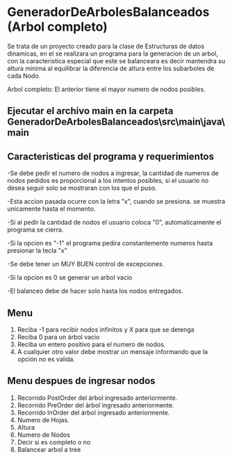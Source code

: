
#  GeneradorDeArbolesBalanceados (Arbol completo)

Se trata de un proyecto creado para la clase de Estructuras de datos dinamicas, en el se realizara un programa para la generacion de un arbol, con la caracteristica especial que este se balanceara es decir mantendra su altura minima al equilibrar la diferencia de altura entre los subarboles de cada Nodo.

Arbol completo: El anterior tiene el mayor numero de nodos posibles.


## Ejecutar el archivo main en la carpeta GeneradorDeArbolesBalanceados\src\main\java\main




## Caracteristicas del programa y requerimientos
-Se debe pedir el numero de nodos a ingresar, la cantidad de numeros de nodos pedidos es proporcional a los intentos posibles, si el usuario no desea seguir solo se mostraran con los que el puso.

-Esta accion pasada ocurre con la letra "x", cuando se presiona. se muestra unicamente hasta el momento.

-Si al pedir la cantidad de nodos el usuario coloca "0", automaticamente el programa se cierra.

-Si la opcion es "-1" el programa pedira constantemente numeros hasta presionar la tecla "x"

-Se debe tener un MUY BUEN control de excepciones.

-Si la opcion es 0 se generar un arbol vacio


-El balanceo debe de hacer solo hasta los nodos entregados.
## Menu


1.	Reciba -1 para recibir nodos infinitos y X para que se detenga
2.	Reciba 0 para un árbol vacio
3.	Reciba un entero positivo para el numero de nodos. 
4.	A cualquier otro valor debe mostrar un mensaje informando que la opción no es valida.


## Menu despues de ingresar nodos


1.	Recorrido PostOrder del árbol ingresado anteriormente.
2.	Recorrido PreOrder del árbol ingresado anteriormente.
3.	Recorrido InOrder del árbol ingresado anteriormente.
4.	Numero de Hojas.
5.	Altura
6.	Numero de Nodos
7.	Decir si es completo o no
8.  Balancear arbol a tree

